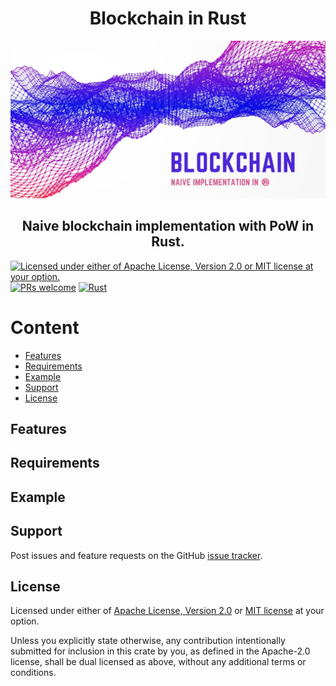 <h1 align="center">Blockchain in Rust</h1>

<p align="center">
  <a href="https://github.com/minikin/smpl-blockchain-rs">
    <img src="https://github.com/minikin/smpl-blockchain-rs/blob/main/assets/github.jpg?raw=true" alt="Blockchain in Rust" />
  </a>
<h2 align="center">Naive blockchain implementation with PoW in Rust.</h2>
</p>

[![Licensed under either of Apache License, Version 2.0 or MIT license at your option.](https://img.shields.io/badge/license-MIT-blue.svg)](https://github.com/minikin/smpl-blockchain-rs/blob/main/LICENSE-MIT)
[![PRs welcome](https://img.shields.io/badge/PRs-welcome-brightgreen.svg)](https://github.com/minikin/smpl-blockchain-rs/blob/main/CODE_OF_CONDUCT.md)
[![Rust](https://github.com/minikin/smpl-blockchain-rs/actions/workflows/rust.yml/badge.svg)](https://github.com/minikin/smpl-blockchain-rs/actions/workflows/rust.yml)


# Content

- [Features](#features)
- [Requirements](#requirements)
- [Example](#example)
- [Support](#support)
- [License](#license)

## Features

## Requirements

## Example

## Support

Post issues and feature requests on the GitHub [issue tracker](https://github.com/minikin/smpl-blockchain-rs/issues).

## License

Licensed under either of <a href="LICENSE-APACHE">Apache License, Version
2.0</a> or <a href="LICENSE-MIT">MIT license</a> at your option.

Unless you explicitly state otherwise, any contribution intentionally submitted
for inclusion in this crate by you, as defined in the Apache-2.0 license, shall
be dual licensed as above, without any additional terms or conditions.
